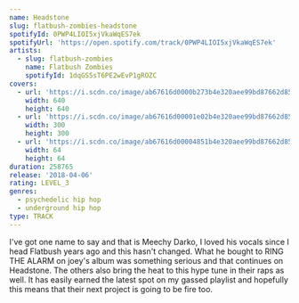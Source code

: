 ```yaml
---
name: Headstone
slug: flatbush-zombies-headstone
spotifyId: 0PWP4LIOI5xjVkaWqES7ek
spotifyUrl: 'https://open.spotify.com/track/0PWP4LIOI5xjVkaWqES7ek'
artists:
  - slug: flatbush-zombies
    name: Flatbush Zombies
    spotifyId: 1dqGS5sT6PE2wEvP1gROZC
covers:
  - url: 'https://i.scdn.co/image/ab67616d0000b273b4e320aee99bd87662d85178'
    width: 640
    height: 640
  - url: 'https://i.scdn.co/image/ab67616d00001e02b4e320aee99bd87662d85178'
    width: 300
    height: 300
  - url: 'https://i.scdn.co/image/ab67616d00004851b4e320aee99bd87662d85178'
    width: 64
    height: 64
duration: 258765
release: '2018-04-06'
rating: LEVEL_3
genres:
  - psychedelic hip hop
  - underground hip hop
type: TRACK
---
```

I've got one name to say and that is Meechy Darko, I loved his vocals since I head Flatbush
years ago and this hasn't changed. What he bought to RING THE ALARM on joey's album was
something serious and that continues on Headstone. The others also bring the heat to this
hype tune in their raps as well. It has easily earned the latest spot on my gassed playlist
and hopefully this means that their next project is going to be fire too.

